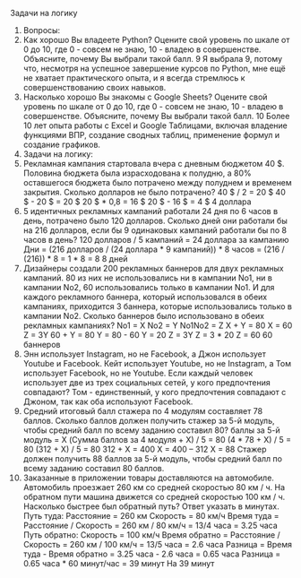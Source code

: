 Задачи на логику
1.	Вопросы:
1.	Как хорошо Вы владеете Python? Оцените свой уровень по шкале от 0 до 10, где 0 - совсем не знаю, 10 - владею в совершенстве. Объясните, почему Вы выбрали такой балл.
9
Я выбрала 9, потому что, несмотря на успешное завершение курсов по Python, мне ещё не хватает практического опыта, и я всегда стремлюсь к совершенствованию своих навыков.
2.	Насколько хорошо Вы знакомы с Google Sheets? Оцените свой уровень по шкале от 0 до 10, где 0 - совсем не знаю, 10 - владею в совершенстве. Объясните, почему Вы выбрали такой балл.
10
Более 10 лет опыта работы с Excel и Google Таблицами, включая владение функциями ВПР, создание сводных таблиц, применение формул и создание графиков.
2.	Задачи на логику:
1.	Рекламная кампания стартовала вчера с дневным бюджетом 40 $. Половина бюджета была израсходована к полудню, а 80% оставшегося бюджета было потрачено между полуднем и временем закрытия. Сколько долларов не было потрачено?
40 $ / 2 = 20 $
40 $ - 20 $ = 20 $
20 $ * 0,8 = 16 $
20 $ - 16 $ = 4 $
4 доллара
2.	5 идентичных рекламных кампаний работали 24 дня по 6 часов в день, потрачено было 120 долларов. Сколько дней они работали бы на 216 долларов, если бы 9 одинаковых кампаний работали бы по 8 часов в день?
120 долларов / 5 кампаний = 24 доллара за кампанию
Дни = (216 долларов / (24 доллара * 9 кампаний)) * 8 часов = (216 / (216)) * 8 = 1 * 8 = 8
8 дней
3.	Дизайнеры создали 200 рекламных баннеров для двух рекламных кампаний. 80 из них не использовались ни в кампании No1, ни в кампании No2, 60 использовались только в кампании No1. И для каждого рекламного баннера, который использовался в обеих кампаниях, приходится 3 баннера, которые использовались только в кампании No2. Сколько баннеров было использовано в обеих рекламных кампаниях?
No1 = X
No2 = Y
No1No2 = Z
X + Y = 80
X = 60
Z = 3Y
60 + Y = 80
Y = 80 - 60 Y = 20
Z = 3Y Z = 3 * 20 Z = 60
60 баннеров
4.	Энн использует Instagram, но не Facebook, а Джон использует Youtube и Facebook. Кейт использует Youtube, но не Instagram, а Том использует Facebook, но не Youtube. Если каждый человек использует две из трех социальных сетей, у кого предпочтения совпадают?
Том - единственный, у кого предпочтения совпадают с Джоном, так как оба используют Facebook.
5.	Средний итоговый балл стажера по 4 модулям составляет 78 баллов. Сколько баллов должен получить стажер за 5-й модуль, чтобы средний балл по всему заданию составил 80?
баллы за 5-й модуль = X
(Сумма баллов за 4 модуля + X) / 5 = 80
(4 * 78 + X) / 5 = 80
(312 + X) / 5 = 80
312 + X = 400
X = 400 – 312
X = 88
Стажер должен получить 88 баллов за 5-й модуль, чтобы средний балл по всему заданию составил 80 баллов.
6.	Заказанные в приложении товары доставляются на автомобиле. Автомобиль проезжает 260 км со средней скоростью 80 км / ч. На обратном пути машина движется со средней скоростью 100 км / ч. Насколько быстрее был обратный путь? Ответ указать в минутах.
Путь туда: Расстояние = 260 км Скорость = 80 км/ч
Время туда = Расстояние / Скорость = 260 км / 80 км/ч = 13/4 часа = 3.25 часа
Путь обратно: Скорость = 100 км/ч
Время обратно = Расстояние / Скорость = 260 км / 100 км/ч = 13/5 часа = 2.6 часа
Разница = Время туда - Время обратно = 3.25 часа - 2.6 часа = 0.65 часа
Разница = 0.65 часа * 60 минут/час = 39 минут
На 39 минут
